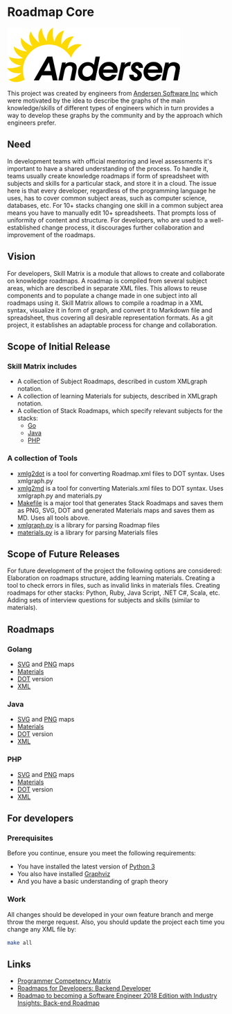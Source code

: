 # Roadmap Core

![Andersen Logo](logo.png)

This project was created by engineers from [Andersen Software Inc](https://andersenlab.com/)
which were motivated by the idea to describe the graphs of the main knowledge/skills
of different types of engineers which in turn provides a way to develop these graphs
by the community and by the approach which engineers prefer.

## Need

In development teams with official mentoring and level assessments it's important to have a shared understanding of the process. To handle it, teams usually create knowledge roadmaps if form of spreadsheet with subjects and skills for a particular stack, and store it in a cloud.
The issue here is that every developer, regardless of the programming language he uses, has to cover common subject areas, such as computer science, databases, etc. For 10+ stacks changing one skill in a common subject area means you have to manually edit 10+ spreadsheets. That prompts loss of uniformity of content and structure. For developers, who are used to a well-established change process, it discourages further collaboration and improvement of the roadmaps.

## Vision

For developers, Skill Matrix is a module that allows to create and collaborate on knowledge roadmaps. A roadmap is compiled from several subject areas, which are described in separate XML files. This allows to reuse components and to populate a change made in one subject into all roadmaps using it.
Skill Matrix allows to compile a roadmap in a XML syntax, visualize it in form of graph, and convert it to Markdown file and spreadsheet, thus covering all desirable representation formats. As a git project, it establishes an adaptable process for change and collaboration.

## Scope of Initial Release

### Skill Matrix includes

- A collection of Subject Roadmaps, described in custom XMLgraph notation.
- A collection of learning Materials for subjects, described in XMLgraph notation.
- A collection of Stack Roadmaps, which specify relevant subjects for the stacks:
  - [Go](#golang)
  - [Java](#java)
  - [PHP](#php)

### A collection of Tools

- [xmlg2dot](tools/xmlg2dot.py) is a tool for converting Roadmap.xml files to DOT syntax. Uses xmlgraph.py
- [xmlg2md](tools/xmlg2md.py) is a tool for converting Materials.xml files to DOT syntax. Uses xmlgraph.py and materials.py
- [Makefile](Makefile) is a major tool that generates Stack Roadmaps and saves them as PNG, SVG, DOT and generated Materials maps and saves them as MD. Uses all tools above.
- [xmlgraph.py](tools/xmlgraph.py) is a library for parsing Roadmap files
- [materials.py](tools/materials.py) is a library for parsing Materials files

## Scope of Future Releases

For future development of the project the following options are considered:
Elaboration on roadmaps structure, adding learning materials.
Creating a tool to check errors in files, such as invalid links in materials files.
Creating roadmaps for other stacks: Python, Ruby, Java Script, .NET C#, Scala, etc.
Adding sets of interview questions for subjects and skills (similar to materials).

## Roadmaps

### Golang

- [SVG](stacks/go/data/roadmap.svg) and [PNG](stacks/go/data/roadmap.png) maps
- [Materials](stacks/go/data/roadmap.md)
- [DOT](stacks/go/data/roadmap.dot) version
- [XML](stacks/go/roadmap.xml)

### Java

- [SVG](stacks/java/data/roadmap.svg) and [PNG](stacks/java/data/roadmap.png) maps
- [Materials](stacks/java/data/roadmap.md)
- [DOT](stacks/java/data/roadmap.dot) version
- [XML](stacks/java/roadmap.xml)

### PHP

- [SVG](stacks/php/data/roadmap.svg) and [PNG](stacks/php/data/roadmap.png) maps
- [Materials](stacks/php/data/roadmap.md)
- [DOT](stacks/php/data/roadmap.dot) version
- [XML](stacks/php/roadmap.xml)

## For developers

### Prerequisites

Before you continue, ensure you meet the following requirements:

- You have installed the latest version of [Python 3](https://www.python.org/downloads/)
- You also have installed [Graphviz](https://www.graphviz.org/download/)
- And you have a basic understanding of graph theory

### Work

All changes should be developed in your own feature branch and merge throw the merge request.
Also, you should update the project each time you change any XML file by:

```bash
make all
```

## Links

- [Programmer Competency Matrix](http://sijinjoseph.com/programmer-competency-matrix/)
- [Roadmaps for Developers: Backend Developer](https://roadmap.sh/backend)
- [Roadmap to becoming a Software Engineer 2018 Edition with Industry Insights: Back-end Roadmap](https://github.com/fauzanbaig/software-engineer-roadmap#-back-end-roadmap)
